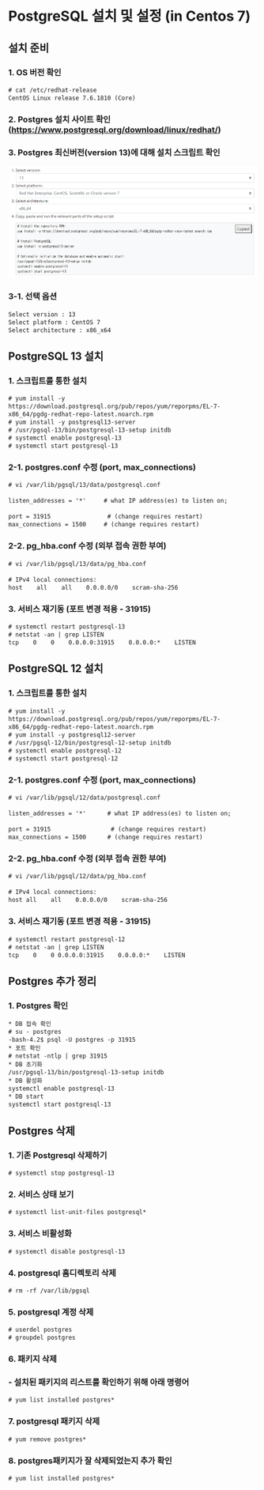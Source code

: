 # PostgreSQL 설치 및 설정 (in Centos 7)

## 설치 준비
### 1. OS 버전 확인
```
# cat /etc/redhat-release
CentOS Linux release 7.6.1810 (Core)
```

### 2. Postgres 설치 사이트 확인 (https://www.postgresql.org/download/linux/redhat/)

### 3. Postgres 최신버전(version 13)에 대해 설치 스크립트 확인
![postgre1](./image/postgre/postgre1.png)
### 3-1. 선택 옵션
```
Select version : 13
Select platform : CentOS 7
Select architecture : x86_x64
```

## PostgreSQL 13 설치
### 1. 스크립트를 통한 설치
```
# yum install -y https://download.postgresql.org/pub/repos/yum/reporpms/EL-7-x86_64/pgdg-redhat-repo-latest.noarch.rpm
# yum install -y postgresql13-server
# /usr/pgsql-13/bin/postgresql-13-setup initdb
# systemctl enable postgresql-13
# systemctl start postgresql-13
```

### 2-1. postgres.conf 수정 (port, max_connections)
```
# vi /var/lib/pgsql/13/data/postgresql.conf

listen_addresses = '*'     # what IP address(es) to listen on;

port = 31915                # (change requires restart)
max_connections = 1500     # (change requires restart)
```

### 2-2. pg_hba.conf 수정 (외부 접속 권한 부여)
```
# vi /var/lib/pgsql/13/data/pg_hba.conf

# IPv4 local connections:
host    all    all    0.0.0.0/0    scram-sha-256
```

### 3. 서비스 재기동 (포트 변경 적용 - 31915)
```
# systemctl restart postgresql-13
# netstat -an | grep LISTEN
tcp    0    0    0.0.0.0:31915    0.0.0.0:*    LISTEN
```

## PostgreSQL 12 설치

### 1. 스크립트를 통한 설치
```
# yum install -y https://download.postgresql.org/pub/repos/yum/reporpms/EL-7-x86_64/pgdg-redhat-repo-latest.noarch.rpm
# yum install -y postgresql12-server
# /usr/pgsql-12/bin/postgresql-12-setup initdb
# systemctl enable postgresql-12
# systemctl start postgresql-12
```

### 2-1. postgres.conf 수정 (port, max_connections)
```
# vi /var/lib/pgsql/12/data/postgresql.conf

listen_addresses = '*'      # what IP address(es) to listen on;

port = 31915                 # (change requires restart)
max_connections = 1500      # (change requires restart)
```

### 2-2. pg_hba.conf 수정 (외부 접속 권한 부여)
```
# vi /var/lib/pgsql/12/data/pg_hba.conf

# IPv4 local connections:
host all    all    0.0.0.0/0    scram-sha-256
```

### 3. 서비스 재기동 (포트 변경 적용 - 31915)
```
# systemctl restart postgresql-12
# netstat -an | grep LISTEN
tcp    0    0 0.0.0.0:31915    0.0.0.0:*    LISTEN
```

## Postgres 추가 정리

### 1. Postgres 확인
```
* DB 접속 확인
# su - postgres
-bash-4.2$ psql -U postgres -p 31915
* 포트 확인
# netstat -ntlp | grep 31915
* DB 초기화
/usr/pgsql-13/bin/postgresql-13-setup initdb
* DB 활성화
systemctl enable postgresql-13
* DB start
systemctl start postgresql-13
```

## Postgres 삭제

### 1. 기존 Postgresql 삭제하기
```
# systemctl stop postgresql-13
```

### 2. 서비스 상태 보기
```
# systemctl list-unit-files postgresql*
```

### 3. 서비스 비활성화
```
# systemctl disable postgresql-13
```

### 4. postgresql 홈디렉토리 삭제
```
# rm -rf /var/lib/pgsql
```

### 5. postgresql 계정 삭제
```
# userdel postgres
# groupdel postgres
```

### 6. 패키지 삭제
### - 설치된 패키지의 리스트를 확인하기 위해 아래 명령어
```
# yum list installed postgres*
```

### 7. postgresql 패키지 삭제
```
# yum remove postgres*
```

### 8. postgres패키지가 잘 삭제되었는지 추가 확인
```
# yum list installed postgres*
```